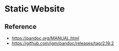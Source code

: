 # Static Website

## Reference
- https://pandoc.org/MANUAL.html
- https://github.com/jgm/pandoc/releases/tag/2.19.2